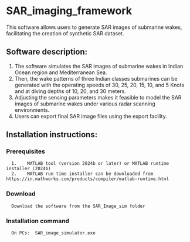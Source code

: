 # SAR_imaging_framework

This software allows users to generate SAR images of submarine wakes, facilitating the creation of synthetic SAR dataset.

## Software description:

1. The software simulates the SAR images of submarine wakes in Indian Ocean region and Mediterranean Sea.
2. Then, the wake patterns of three Indian classes submarines can be generated with the operating speeds of 30, 25, 20, 15, 10, and 5 Knots and at diving depths of 10, 20, and 30 meters.
3. Adjusting the sensing parameters makes it feasible to model the SAR images of submarine wakes under various radar scanning environments.
4. Users can export final SAR image files using the export facility.

## Installation instructions:

### Prerequisites
      1.	MATLAB tool (version 2024b or later) or MATLAB runtime installer (2024b)
      2.	MATLAB run time installer can be downloaded from https://in.mathworks.com/products/compiler/matlab-runtime.html
### Download
      Download the software from the SAR_Image_sim folder
### Installation command
      On PCs:  SAR_image_simulator.exe 
